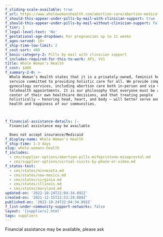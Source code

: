 ```yaml
---
f_sliding-scale-available: true
f_url: https://www.wholewomanshealth.com/abortion-care/abortion-medication-by-mail/
f_should-this-appear-under-pills-by-mail-with-clinician-support: true
f_should-this-appear-under-pills-by-mail-without-clinician-support: false
f_tier: 1
f_legal-level-text: 'No'
f_gestational-age-dropdown: For pregnancies up to 11 weeks
f_ages-served: 18+
f_ship-time-low-limit: 2
f_cost-sort: 400
f_basic-category-2: Pills by mail with clinician support
f_includes-required-for-this-to-work: AP1, VV1
title: Whole Woman's Health
f_cost: $400
f_summary-2-0: >-
  Whole Woman’s Health states that it is a privately-owned, feminist healthcare
  service committed to providing holistic care for all. We provide comprehensive
  gynecology services, including abortion care both in-person and via virtual
  telehealth appointments. It is our philosophy that everyone must be at the
  center of their own healthcare decisions, and that treating people
  holistically — honoring head, heart, and body — will better serve and improve
  health and happiness of our communities.


  ‍
f_financial-assistance-details: |-
  Financial assistance may be available

  Does not accept insurance/Medicaid
f_display-name: Whole Woman's Health
f_ship-time: 1-3 days
slug: whole-womans-health
f_includes:
  - cms/supplier-options/abortion-pills-mifepristone-misoprostol.md
  - cms/supplier-options/virtual-visits-by-phone-or-video.md
f_states-test:
  - cms/states/minnesota.md
  - cms/states/new-mexico.md
  - cms/states/virginia.md
  - cms/states/illinois.md
  - cms/states/maryland.md
updated-on: '2022-10-24T22:04:34.892Z'
created-on: '2021-12-15T22:53:29.089Z'
published-on: '2022-10-24T22:04:34.892Z'
f_list-under-community-support-networks: false
layout: '[suppliers].html'
tags: suppliers
---
```


Financial assistance may be available, please ask

‍

